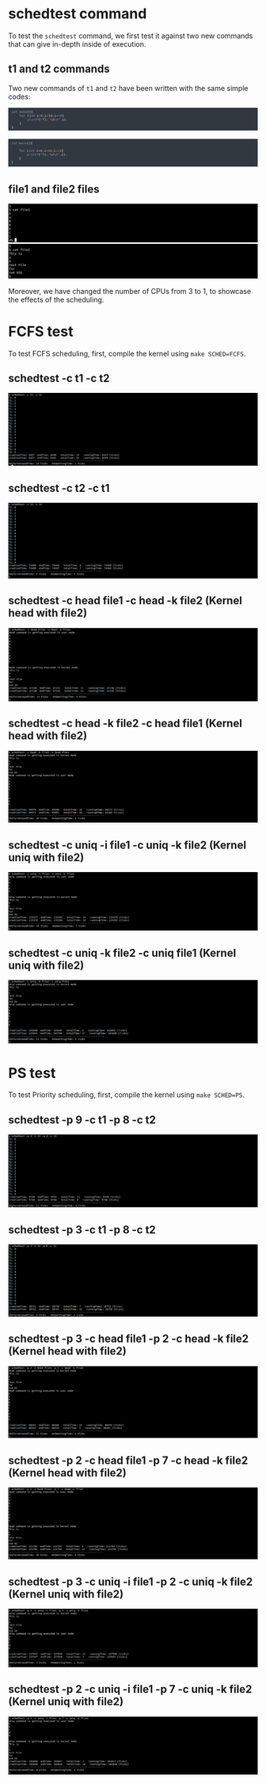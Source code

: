 # schedtest command

To test the `schedtest` command, we first test it against two new commands that can give in-depth inside of execution.

## t1 and t2 commands
Two new commands of `t1` and `t2` have been written with the same simple codes:

![cmd](https://github.com/gkiarashv/xv6/blob/main/images/t1.png)

![cmd](https://github.com/gkiarashv/xv6/blob/main/images/t2.png)


## file1 and file2 files
![cmd](https://github.com/gkiarashv/xv6/blob/main/images/file1.png)
![cmd](https://github.com/gkiarashv/xv6/blob/main/images/file2.png)



Moreover, we have changed the number of CPUs from 3 to 1, to showcase the effects of the scheduling.


# FCFS test
To test FCFS scheduling, first, compile the kernel using `make SCHED=FCFS`.

## schedtest -c t1 -c t2
![cmd](https://github.com/gkiarashv/xv6/blob/main/images/schede1.png)

## schedtest -c t2 -c t1
![cmd](https://github.com/gkiarashv/xv6/blob/main/images/schede2.png)


## schedtest -c head file1 -c head -k file2 (Kernel head with file2)
![cmd](https://github.com/gkiarashv/xv6/blob/main/images/schede3.png)


## schedtest -c head -k file2 -c head file1 (Kernel head with file2)
![cmd](https://github.com/gkiarashv/xv6/blob/main/images/schede4.png)


## schedtest -c uniq -i file1 -c uniq -k file2 (Kernel uniq with file2)
![cmd](https://github.com/gkiarashv/xv6/blob/main/images/schede5.png)


## schedtest -c uniq -k file2 -c uniq file1 (Kernel uniq with file2)
![cmd](https://github.com/gkiarashv/xv6/blob/main/images/sche6.png)








# PS test
To test Priority scheduling, first, compile the kernel using `make SCHED=PS`.

## schedtest -p 9 -c t1 -p 8 -c t2
![cmd](https://github.com/gkiarashv/xv6/blob/main/images/schede7.png)

## schedtest -p 3 -c t1 -p 8 -c t2
![cmd](https://github.com/gkiarashv/xv6/blob/main/images/schede8.png)

## schedtest -p 3 -c head file1 -p 2 -c head -k file2 (Kernel head with file2)
![cmd](https://github.com/gkiarashv/xv6/blob/main/images/schede9.png)


## schedtest -p 2 -c head file1 -p 7 -c head -k file2 (Kernel head with file2)
![cmd](https://github.com/gkiarashv/xv6/blob/main/images/schede10.png)

## schedtest -p 3 -c uniq -i file1 -p 2 -c uniq -k file2 (Kernel uniq with file2)
![cmd](https://github.com/gkiarashv/xv6/blob/main/images/schede11.png)

## schedtest -p 2 -c uniq -i file1 -p 7 -c uniq -k file2 (Kernel uniq with file2)
![cmd](https://github.com/gkiarashv/xv6/blob/main/images/schede12.png)



